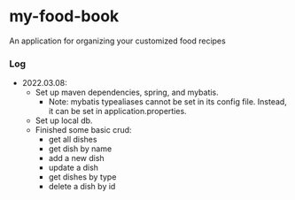 # my-food-book
An application for organizing your customized food recipes

### Log
- 2022.03.08: 
  - Set up maven dependencies, spring, and mybatis.
    - Note: mybatis typealiases cannot be set in its config file. Instead, it can be set in application.properties.
  - Set up local db.
  - Finished some basic crud:
    - get all dishes
    - get dish by name
    - add a new dish
    - update a dish
    - get dishes by type
    - delete a dish by id